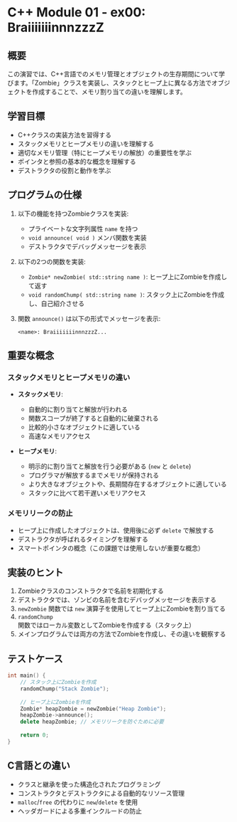 # C++ Module 01 - ex00: BraiiiiiiinnnzzzZ

## 概要

この演習では、C++言語でのメモリ管理とオブジェクトの生存期間について学びます。「Zombie」クラスを実装し、スタックとヒープ上に異なる方法でオブジェクトを作成することで、メモリ割り当ての違いを理解します。

## 学習目標

- C++クラスの実装方法を習得する
- スタックメモリとヒープメモリの違いを理解する
- 適切なメモリ管理（特にヒープメモリの解放）の重要性を学ぶ
- ポインタと参照の基本的な概念を理解する
- デストラクタの役割と動作を学ぶ

## プログラムの仕様

1. 以下の機能を持つZombieクラスを実装:
   - プライベートな文字列属性 `name` を持つ
   - `void announce( void )` メンバ関数を実装
   - デストラクタでデバッグメッセージを表示

2. 以下の2つの関数を実装:
   - `Zombie* newZombie( std::string name )`: ヒープ上にZombieを作成して返す
   - `void randomChump( std::string name )`: スタック上にZombieを作成し、自己紹介させる

3. 関数 `announce()` は以下の形式でメッセージを表示:
   ```
   <name>: BraiiiiiiinnnzzzZ...
   ```

## 重要な概念

### スタックメモリとヒープメモリの違い

- **スタックメモリ**:
  - 自動的に割り当てと解放が行われる
  - 関数スコープが終了すると自動的に破棄される
  - 比較的小さなオブジェクトに適している
  - 高速なメモリアクセス

- **ヒープメモリ**:
  - 明示的に割り当てと解放を行う必要がある (`new` と `delete`)
  - プログラマが解放するまでメモリが保持される
  - より大きなオブジェクトや、長期間存在するオブジェクトに適している
  - スタックに比べて若干遅いメモリアクセス

### メモリリークの防止

- ヒープ上に作成したオブジェクトは、使用後に必ず `delete` で解放する
- デストラクタが呼ばれるタイミングを理解する
- スマートポインタの概念（この課題では使用しないが重要な概念）

## 実装のヒント

1. Zombieクラスのコンストラクタで名前を初期化する
2. デストラクタでは、ゾンビの名前を含むデバッグメッセージを表示する
3. `newZombie` 関数では `new` 演算子を使用してヒープ上にZombieを割り当てる
4. `randomChump` 関数ではローカル変数としてZombieを作成する（スタック上）
5. メインプログラムでは両方の方法でZombieを作成し、その違いを観察する

## テストケース

```cpp
int main() {
    // スタック上にZombieを作成
    randomChump("Stack Zombie");
    
    // ヒープ上にZombieを作成
    Zombie* heapZombie = newZombie("Heap Zombie");
    heapZombie->announce();
    delete heapZombie; // メモリリークを防ぐために必要
    
    return 0;
}
```


## C言語との違い

- クラスと継承を使った構造化されたプログラミング
- コンストラクタとデストラクタによる自動的なリソース管理
- `malloc`/`free` の代わりに `new`/`delete` を使用
- ヘッダガードによる多重インクルードの防止